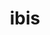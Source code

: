 ---
category: 4-letters
denotation: null
name: ibis
reference_link: https://www.etymonline.com/word/ibis
root_language: null
root_name: null
title: ibis
type: free
word_sums:
- respelling: ibis
  sum: 'Ibis + '
---